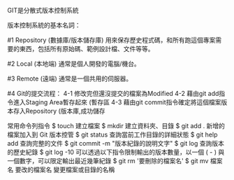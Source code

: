 GIT是分散式版本控制系統





版本控制系統的基本名詞：

#1 Repository (數據庫/版本儲存庫)
用來保存歷史程式碼，和所有跑這個專案需要的東西，包括所有原始碼、範例設計檔、文件等等。

#2 Local (本地端)
通常是個人開發的電腦/機台。

#3 Remote (遠端)
通常是一個共用的伺服器。

#4 Git的提交流程：
  4-1 修改完但還沒提交的檔案為Modified
  4-2 藉由git add指令進入Staging Area暫存起來 (暫存區
  4-3 藉由git commit指令確定將這個檔案版本存入Repository (版本庫,成功儲存
  

 





常用命令列指令
$ touch         建立檔案
$ mkdir         建立資料夾、目錄
$ git add .     新增的檔案加入到 Git 版本控管
$ git status    查詢當前工作目錄的詳細狀態 
$ git help add  查詢完整的文件
$ git commit -m "版本紀錄的說明文字"
$ git log       查詢版本的歷史紀錄
$ git log -10   可以透過以下指令限制輸出的版本數量，以一個 ( - ) 與一個數字，可以限定輸出最近幾筆紀錄
$ git rm '要刪除的檔案名'
$ git mv 檔案名 要改的檔案名  變更檔案或目錄的名稱

